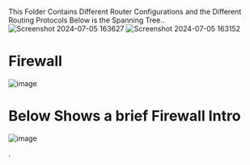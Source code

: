 This Folder Contains Different Router Configurations and the Different Routing Protocols
Below is the Spanning Tree..
![Screenshot 2024-07-05 163627](https://github.com/roggersanguzu/Router-Configurations-And-Security-Implementations/assets/141458053/13dbba46-44e8-47cc-9444-6c169abde21d)
![Screenshot 2024-07-05 163152](https://github.com/roggersanguzu/Router-Configurations-And-Security-Implementations/assets/141458053/1787f924-0795-4bbe-8f6e-c10c733b3ceb)
# Firewall
![image](https://github.com/roggersanguzu/Router-Configurations-And-Security-Implementations/assets/141458053/33594a1c-30a7-47f5-a2bb-5f985d526563)
# Below Shows a brief Firewall Intro
![image](https://github.com/roggersanguzu/Router-Configurations-And-Security-Implementations/assets/141458053/1964a093-3cb4-4eb9-aa6b-62f057ea1900)

.

